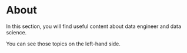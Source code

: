 # About

In this section, you will find useful content about data engineer and data science.

You can see those topics on the left-hand side.

